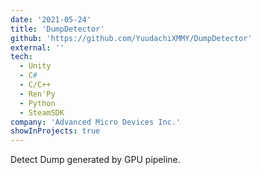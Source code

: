 ```yaml
---
date: '2021-05-24'
title: 'DumpDetector'
github: 'https://github.com/YuudachiXMMY/DumpDetector'
external: ''
tech:
  - Unity
  - C#
  - C/C++
  - Ren'Py
  - Python
  - SteamSDK
company: 'Advanced Micro Devices Inc.'
showInProjects: true
---
```


Detect Dump generated by GPU pipeline.
